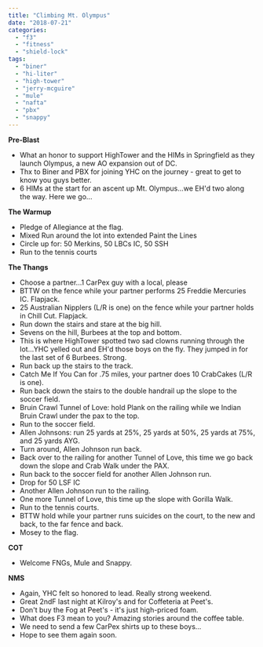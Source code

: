 ```yaml
---
title: "Climbing Mt. Olympus"
date: "2018-07-21"
categories: 
  - "f3"
  - "fitness"
  - "shield-lock"
tags: 
  - "biner"
  - "hi-liter"
  - "high-tower"
  - "jerry-mcguire"
  - "mule"
  - "nafta"
  - "pbx"
  - "snappy"
---
```


**Pre-Blast**

- What an honor to support HighTower and the HIMs in Springfield as they launch Olympus, a new AO expansion out of DC.
- Thx to Biner and PBX for joining YHC on the journey - great to get to know you guys better.
- 6 HIMs at the start for an ascent up Mt. Olympus...we EH'd two along the way. Here we go...

**The Warmup**

- Pledge of Allegiance at the flag.
- Mixed Run around the lot into extended Paint the Lines
- Circle up for: 50 Merkins, 50 LBCs IC, 50 SSH
- Run to the tennis courts

**The Thangs**

- Choose a partner...1 CarPex guy with a local, please
- BTTW on the fence while your partner performs 25 Freddie Mercuries IC. Flapjack.
- 25 Australian Nipplers (L/R is one) on the fence while your partner holds in Chill Cut. Flapjack.
- Run down the stairs and stare at the big hill.
- Sevens on the hill, Burbees at the top and bottom.
- This is where HighTower spotted two sad clowns running through the lot...YHC yelled out and EH'd those boys on the fly. They jumped in for the last set of 6 Burbees. Strong.
- Run back up the stairs to the track.
- Catch Me If You Can for .75 miles, your partner does 10 CrabCakes (L/R is one).
- Run back down the stairs to the double handrail up the slope to the soccer field.
- Bruin Crawl Tunnel of Love: hold Plank on the railing while we Indian Bruin Crawl under the pax to the top.
- Run to the soccer field.
- Allen Johnsons: run 25 yards at 25%, 25 yards at 50%, 25 yards at 75%, and 25 yards AYG.
- Turn around, Allen Johnson run back.
- Back over to the railing for another Tunnel of Love, this time we go back down the slope and Crab Walk under the PAX.
- Run back to the soccer field for another Allen Johnson run.
- Drop for 50 LSF IC
- Another Allen Johnson run to the railing.
- One more Tunnel of Love, this time up the slope with Gorilla Walk.
- Run to the tennis courts.
- BTTW hold while your partner runs suicides on the court, to the new and back, to the far fence and back.
- Mosey to the flag.

**COT**

- Welcome FNGs, Mule and Snappy.

**NMS**

- Again, YHC felt so honored to lead. Really strong weekend.
- Great 2ndF last night at Kilroy's and for Coffeteria at Peet's.
- Don't buy the Fog at Peet's - it's just high-priced foam.
- What does F3 mean to you? Amazing stories around the coffee table.
- We need to send a few CarPex shirts up to these boys...
- Hope to see them again soon.
